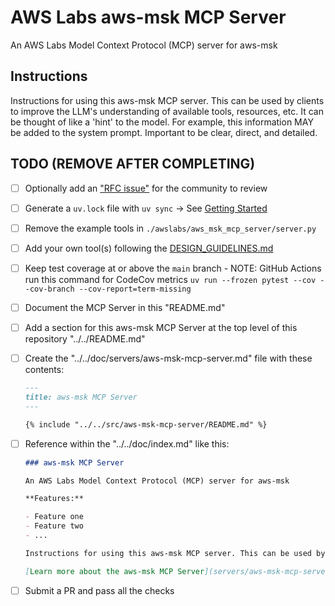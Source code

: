 # AWS Labs aws-msk MCP Server

An AWS Labs Model Context Protocol (MCP) server for aws-msk

## Instructions

Instructions for using this aws-msk MCP server. This can be used by clients to improve the LLM's understanding of available tools, resources, etc. It can be thought of like a 'hint' to the model. For example, this information MAY be added to the system prompt. Important to be clear, direct, and detailed.

## TODO (REMOVE AFTER COMPLETING)

* [ ] Optionally add an ["RFC issue"](https://github.com/awslabs/mcp/issues) for the community to review
* [ ] Generate a `uv.lock` file with `uv sync` -> See [Getting Started](https://docs.astral.sh/uv/getting-started/)
* [ ] Remove the example tools in `./awslabs/aws_msk_mcp_server/server.py`
* [ ] Add your own tool(s) following the [DESIGN_GUIDELINES.md](https://github.com/awslabs/mcp/blob/main/DESIGN_GUIDELINES.md)
* [ ] Keep test coverage at or above the `main` branch - NOTE: GitHub Actions run this command for CodeCov metrics `uv run --frozen pytest --cov --cov-branch --cov-report=term-missing`
* [ ] Document the MCP Server in this "README.md"
* [ ] Add a section for this aws-msk MCP Server at the top level of this repository "../../README.md"
* [ ] Create the "../../doc/servers/aws-msk-mcp-server.md" file with these contents:

    ```markdown
    ---
    title: aws-msk MCP Server
    ---

    {% include "../../src/aws-msk-mcp-server/README.md" %}
    ```
  
* [ ] Reference within the "../../doc/index.md" like this:

    ```markdown
    ### aws-msk MCP Server
    
    An AWS Labs Model Context Protocol (MCP) server for aws-msk
    
    **Features:**
    
    - Feature one
    - Feature two
    - ...

    Instructions for using this aws-msk MCP server. This can be used by clients to improve the LLM's understanding of available tools, resources, etc. It can be thought of like a 'hint' to the model. For example, this information MAY be added to the system prompt. Important to be clear, direct, and detailed.
    
    [Learn more about the aws-msk MCP Server](servers/aws-msk-mcp-server.md)
    ```

* [ ] Submit a PR and pass all the checks
